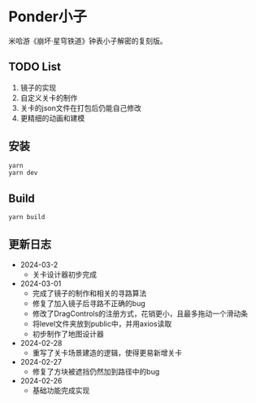 # Ponder小子

米哈游《崩坏·星穹铁道》钟表小子解密的复刻版。

## TODO List

1. 镜子的实现
2. 自定义关卡的制作
3. 关卡的json文件在打包后仍能自己修改
4. 更精细的动画和建模

## 安装

```bash
yarn
yarn dev
```

## Build

```bash
yarn build
```

## 更新日志

 - 2024-03-2
   - 关卡设计器初步完成
 - 2024-03-01
   - 完成了镜子的制作和相关的寻路算法
   - 修复了加入镜子后寻路不正确的bug
   - 修改了DragControls的注册方式，花销更小，且最多拖动一个滑动条
   - 将level文件夹放到public中，并用axios读取
   - 初步制作了地图设计器
 - 2024-02-28
   - 重写了关卡场景建造的逻辑，使得更易新增关卡
 - 2024-02-27
   - 修复了方块被遮挡仍然加到路径中的bug
 - 2024-02-26
   - 基础功能完成实现
